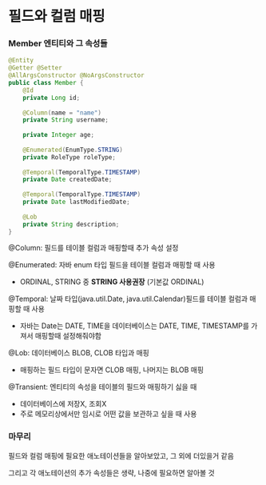 # 필드와 컬럼 매핑

### Member 엔티티와 그 속성들

```java
@Entity 
@Getter @Setter
@AllArgsConstructor @NoArgsConstructor
public class Member { 
    @Id 
    private Long id;
    
    @Column(name = "name") 
    private String username;
    
    private Integer age; 
    
    @Enumerated(EnumType.STRING) 
    private RoleType roleType; 
    
    @Temporal(TemporalType.TIMESTAMP) 
    private Date createdDate; 
    
    @Temporal(TemporalType.TIMESTAMP) 
    private Date lastModifiedDate; 
    
    @Lob 
    private String description; 
} 
```

@Column: 필드를 테이블 컬럼과 매핑할때 추가 속성 설정

@Enumerated: 자바 enum 타입 필드을 테이블 컬럼과 매핑할 때 사용

- ORDINAL, STRING 중 **STRING 사용권장** (기본값 ORDINAL)

@Temporal: 날짜 타입(java.util.Date, java.util.Calendar)필드를 테이블 컬럼과 매핑할 때 사용

- 자바는 Date는 DATE, TIME을 데이터베이스는  DATE, TIME, TIMESTAMP를 가져서 매핑할때 설정해줘야함

@Lob: 데이터베이스 BLOB, CLOB 타입과 매핑

- 매핑하는 필드 타입이 문자면 CLOB 매핑, 나머지는 BLOB 매핑

@Transient: 엔티티의 속성을 테이블의 필드와 매핑하기 싫을 때

- 데이터베이스에 저장X, 조회X 
- 주로 메모리상에서만 임시로 어떤 값을 보관하고 싶을 때 사용



### 마무리

필드와 컬럼 매핑에 필요한 애노테이션들을 알아보았고, 그 외에 더있을거 같음

그리고 각 애노테이션의 추가 속성들은 생략, 나중에 필요하면 알아볼 것

